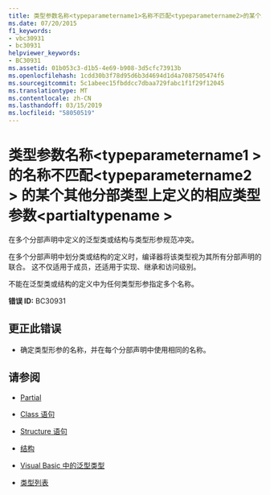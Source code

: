 ```yaml
---
title: 类型参数名称<typeparametername1>名称不匹配<typeparametername2>的某个其他分部类型上定义的相应类型参数<partialtypename>
ms.date: 07/20/2015
f1_keywords:
- vbc30931
- bc30931
helpviewer_keywords:
- BC30931
ms.assetid: 01b053c3-d1b5-4e69-b908-3d5cfc73913b
ms.openlocfilehash: 1cdd30b3f78d95d6b3d4694d1d4a7087505474f6
ms.sourcegitcommit: 5c1abeec15fbddcc7dbaa729fabc1f1f29f12045
ms.translationtype: MT
ms.contentlocale: zh-CN
ms.lasthandoff: 03/15/2019
ms.locfileid: "58050519"
---
```

# <a name="type-parameter-name-typeparametername1-does-not-match-the-name-typeparametername2-of-the-corresponding-type-parameter-defined-on-one-of-the-other-partial-types-of-partialtypename"></a>类型参数名称\<typeparametername1 > 的名称不匹配\<typeparametername2 > 的某个其他分部类型上定义的相应类型参数\<partialtypename >
在多个分部声明中定义的泛型类或结构与类型形参规范冲突。  
  
 在多个分部声明中划分类或结构的定义时，编译器将该类型视为其所有分部声明的联合。 这不仅适用于成员，还适用于实现、继承和访问级别。  
  
 不能在泛型类或结构的定义中为任何类型形参指定多个名称。  
  
 **错误 ID:** BC30931  
  
## <a name="to-correct-this-error"></a>更正此错误  
  
-   确定类型形参的名称，并在每个分部声明中使用相同的名称。  
  
## <a name="see-also"></a>请参阅

- [Partial](../../visual-basic/language-reference/modifiers/partial.md)
- [Class 语句](../../visual-basic/language-reference/statements/class-statement.md)
- [Structure 语句](../../visual-basic/language-reference/statements/structure-statement.md)

- [结构](../../visual-basic/programming-guide/language-features/data-types/structures.md)
- [Visual Basic 中的泛型类型](../../visual-basic/programming-guide/language-features/data-types/generic-types.md)
- [类型列表](../../visual-basic/language-reference/statements/type-list.md)
